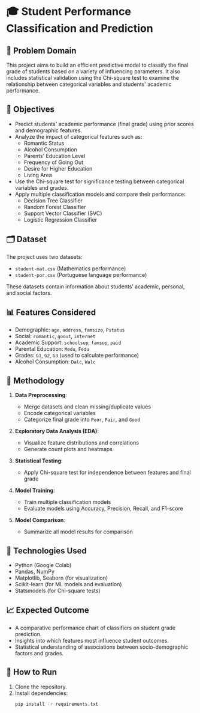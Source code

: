 # 🎓 Student Performance Classification and Prediction

## 📌 Problem Domain

This project aims to build an efficient predictive model to classify the final grade of students based on a variety of influencing parameters. It also includes statistical validation using the Chi-square test to examine the relationship between categorical variables and students' academic performance.

## 🎯 Objectives

- Predict students' academic performance (final grade) using prior scores and demographic features.
- Analyze the impact of categorical features such as:
  - Romantic Status
  - Alcohol Consumption
  - Parents' Education Level
  - Frequency of Going Out
  - Desire for Higher Education
  - Living Area
- Use the Chi-square test for significance testing between categorical variables and grades.
- Apply multiple classification models and compare their performance:
  - Decision Tree Classifier
  - Random Forest Classifier
  - Support Vector Classifier (SVC)
  - Logistic Regression Classifier

## 🗂️ Dataset

The project uses two datasets:
- `student-mat.csv` (Mathematics performance)
- `student-por.csv` (Portuguese language performance)

These datasets contain information about students’ academic, personal, and social factors.

## 📊 Features Considered

- Demographic: `age`, `address`, `famsize`, `Pstatus`
- Social: `romantic`, `goout`, `internet`
- Academic Support: `schoolsup`, `famsup`, `paid`
- Parental Education: `Medu`, `Fedu`
- Grades: `G1`, `G2`, `G3` (used to calculate performance)
- Alcohol Consumption: `Dalc`, `Walc`

## 🧪 Methodology

1. **Data Preprocessing**:
   - Merge datasets and clean missing/duplicate values
   - Encode categorical variables
   - Categorize final grade into `Poor`, `Fair`, and `Good`

2. **Exploratory Data Analysis (EDA)**:
   - Visualize feature distributions and correlations
   - Generate count plots and heatmaps

3. **Statistical Testing**:
   - Apply Chi-square test for independence between features and final grade

4. **Model Training**:
   - Train multiple classification models
   - Evaluate models using Accuracy, Precision, Recall, and F1-score

5. **Model Comparison**:
   - Summarize all model results for comparison

## 🧰 Technologies Used

- Python (Google Colab)
- Pandas, NumPy
- Matplotlib, Seaborn (for visualization)
- Scikit-learn (for ML models and evaluation)
- Statsmodels (for Chi-square tests)

## 📈 Expected Outcome

- A comparative performance chart of classifiers on student grade prediction.
- Insights into which features most influence student outcomes.
- Statistical understanding of associations between socio-demographic factors and grades.

## 🚀 How to Run

1. Clone the repository.
2. Install dependencies:
   ```bash
   pip install -r requirements.txt
